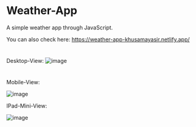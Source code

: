 # Weather-App
A simple weather app through JavaScript.

You can also check here: https://weather-app-khusamayasir.netlify.app/

#
Desktop-View:
![image](https://user-images.githubusercontent.com/66178232/159740858-e1f593ec-9428-4a6e-bbaf-d67f8a8db194.png)

#
Mobile-View:

![image](https://user-images.githubusercontent.com/66178232/159740216-33549e19-cadf-4e6c-9b6e-7627c013a19f.png)

IPad-Mini-View:

![image](https://user-images.githubusercontent.com/66178232/159740671-a5274214-b308-490e-9ef2-977101507c6b.png)
